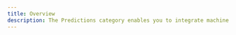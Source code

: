 ```yaml
---
title: Overview
description: The Predictions category enables you to integrate machine learning in your application without any prior machine learning experience. The Predictions category comes with built-in support for both online and offline use cases.
---
```


<inline-fragment platform="js" src="~/lib/predictions/fragments/js/intro.md"></inline-fragment>
